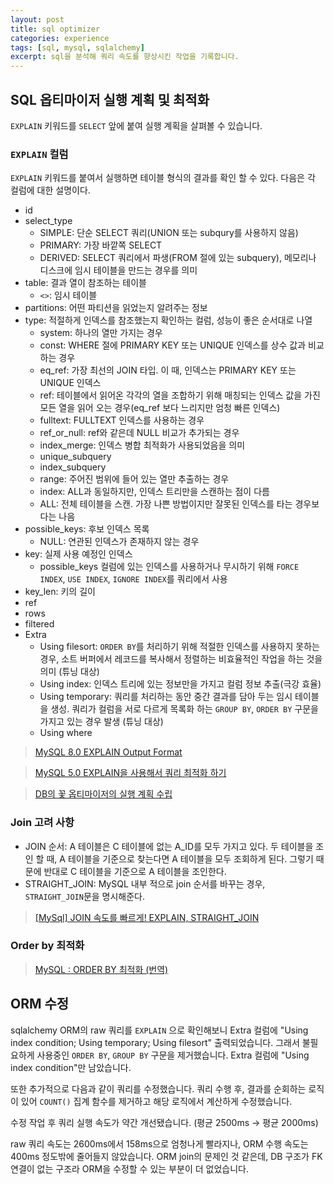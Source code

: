 ```yaml
---
layout: post
title: sql optimizer
categories: experience
tags: [sql, mysql, sqlalchemy]
excerpt: sql을 분석해 쿼리 속도를 향상시킨 작업을 기록합니다.
---
```


## SQL 옵티마이저 실행 계획 및 최적화

`EXPLAIN` 키워드를 `SELECT` 앞에 붙여 실행 계획을 살펴볼 수 있습니다. 

### `EXPLAIN` 컬럼

`EXPLAIN` 키워드를 붙여서 실행하면 테이블 형식의 결과를 확인 할 수 있다. 다음은 각 컬럼에 대한 설명이다.

- id
- select_type
    - SIMPLE: 단순 SELECT 쿼리(UNION 또는 subqury를 사용하지 않음)
    - PRIMARY: 가장 바깥쪽 SELECT
    - DERIVED: SELECT 쿼리에서 파생(FROM 절에 있는 subquery), 메모리나 디스크에 임시 테이블을 만드는 경우를 의미
- table: 결과 열이 참조하는 테이블
    - `<>`: 임시 테이블
- partitions: 어떤 파티션을 읽었는지 알려주는 정보
- type: 적절하게 인덱스를 참조했는지 확인하는 컬럼, 성능이 좋은 순서대로 나열
    - system: 하나의 열만 가지는 경우
    - const: WHERE 절에 PRIMARY KEY 또는 UNIQUE 인덱스를 상수 값과 비교하는 경우
    - eq_ref: 가장 최선의 JOIN 타입. 이 때, 인덱스는 PRIMARY KEY 또는 UNIQUE 인덱스
    - ref: 테이블에서 읽어온 각각의 열을 조합하기 위해 매칭되는 인덱스 값을 가진 모든 열을 읽어 오는 경우(eq_ref 보다 느리지만 엄청 빠른 인덱스)
    - fulltext: FULLTEXT 인덱스를 사용하는 경우
    - ref_or_null: ref와 같은데 NULL 비교가 추가되는 경우
    - index_merge: 인덱스 병합 최적화가 사용되었음을 의미
    - unique_subquery
    - index_subquery
    - range: 주어진 범위에 들어 있는 열만 추출하는 경우
    - index: ALL과 동일하지만, 인덱스 트리만을 스캔하는 점이 다름
    - ALL: 전체 테이블을 스캔. 가장 나쁜 방법이지만 잘못된 인덱스를 타는 경우보다는 나음
- possible_keys: 후보 인덱스 목록
    - NULL: 연관된 인덱스가 존재하지 않는 경우
- key: 실제 사용 예정인 인덱스
    - possible_keys 컬럼에 있는 인덱스를 사용하거나 무시하기 위해 `FORCE INDEX`, `USE INDEX`, `IGNORE INDEX`를 쿼리에서 사용
- key_len: 키의 길이
- ref
- rows
- filtered 
- Extra
    - Using filesort: `ORDER BY`를 처리하기 위해 적절한 인덱스를 사용하지 못하는 경우, 소트 버퍼에서 레코드를 복사해서 정렬하는 비효율적인 작업을 하는 것을 의미 (튜닝 대상)
    - Using index: 인덱스 트리에 있는 정보만을 가지고 컬럼 정보 추출(극강 효율)
    - Using temporary: 쿼리를 처리하는 동안 중간 결과를 담아 두는 임시 테이블을 생성. 쿼리가 컬럼을 서로 다르게 목록화 하는 `GROUP BY`, `ORDER BY` 구문을 가지고 있는 경우 발생 (튜닝 대상)
    - Using where

> [MySQL 8.0 EXPLAIN Output Format](https://dev.mysql.com/doc/refman/8.0/en/explain-output.html)

> [MySQL 5.0 EXPLAIN을 사용해서 쿼리 최적화 하기](http://www.mysqlkorea.com/sub.html?mcode=manual&scode=01&m_no=21444&cat1=7&cat2=217&cat3=227&lang=k)

> [DB의 꽃 옵티마이저의 실행 계획 수립](https://jeong-pro.tistory.com/243)


### Join 고려 사항

- JOIN 순서: A 테이블은 C 테이블에 없는 A_ID를 모두 가지고 있다. 두 테이블을 조인 할 때, A 테이블을 기준으로 찾는다면 A 테이블을 모두 조회하게 된다. 그렇기 때문에 반대로 C 테이블을 기준으로 A 테이블을 조인한다.
- STRAIGHT_JOIN: MySQL 내부 적으로 join 순서를 바꾸는 경우, `STRAIGHT_JOIN`문을 명시해준다.

> [[MySql] JOIN 속도를 빠르게! EXPLAIN, STRAIGHT_JOIN](https://marobiana.tistory.com/35)

### Order by 최적화

> [MySQL : ORDER BY 최적화 (번역)](https://blog.naver.com/ez_/140129818967)


## ORM 수정

sqlalchemy ORM의 raw 쿼리를 `EXPLAIN` 으로 확인해보니 Extra 컬럼에 "Using index condition; Using temporary; Using filesort" 출력되었습니다. 그래서 불필요하게 사용중인 `ORDER BY`, `GROUP BY` 구문을 제거했습니다. Extra 컬럼에 "Using index condition"만 남았습니다.

또한 추가적으로 다음과 같이 쿼리를 수정했습니다. 쿼리 수행 후, 결과를 순회하는 로직이 있어 `COUNT()` 집계 함수를 제거하고 해당 로직에서 계산하게 수정했습니다.

수정 작업 후 쿼리 실행 속도가 약간 개선됐습니다. (평균 2500ms → 평균 2000ms)

raw 쿼리 속도는 2600ms에서 158ms으로 엄청나게 빨라지나, ORM 수행 속도는 400ms 정도밖에 줄어들지 않았습니다. ORM join의 문제인 것 같은데, DB 구조가 FK 연결이 없는 구조라 ORM을 수정할 수 있는 부분이 더 없었습니다.

